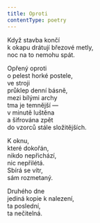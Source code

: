 ```yaml
---
title: Oproti
contentType: poetry
---
```


<section>

Když stavba končí  
k okapu drátují březové metly,  
noc na to nemohu spát.

Opřený oproti  
o pelest horké postele,  
ve stroji  
průklep denní básně,  
mezi bílými archy  
tma je temnější —  
v minutě luštěna  
a šifrována zpět  
do vzorců stále složitějších.

K oknu,  
které dokořán,  
nikdo nepřichází,  
nic nepřilétá.  
Sbírá se vítr,  
sám rozmetaný.

Druhého dne  
jediná kopie k nalezení,  
ta poslední,  
ta nečitelná.

</section>
